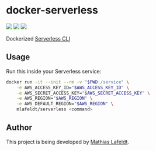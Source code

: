 # docker-serverless

[![](https://images.microbadger.com/badges/image/mlafeldt/serverless.svg)](https://microbadger.com/images/mlafeldt/serverless)
[![](https://quay.io/repository/mlafeldt/serverless/status)](https://quay.io/repository/mlafeldt/serverless)
[![](https://img.shields.io/docker/pulls/mlafeldt/serverless.svg?maxAge=604800)](https://hub.docker.com/r/mlafeldt/serverless/)

Dockerized [Serverless CLI](https://serverless.com/framework/docs/providers/aws/cli-reference/)

## Usage

Run this inside your Serverless service:

```bash
docker run -it --init --rm -v "$PWD:/service" \
    -e AWS_ACCESS_KEY_ID="$AWS_ACCESS_KEY_ID" \
    -e AWS_SECRET_ACCESS_KEY="$AWS_SECRET_ACCESS_KEY" \
    -e AWS_REGION="$AWS_REGION" \
    -e AWS_DEFAULT_REGION="$AWS_REGION" \
    mlafeldt/serverless <command>
```

## Author

This project is being developed by [Mathias Lafeldt](https://twitter.com/mlafeldt).
